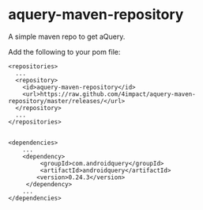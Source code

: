 aquery-maven-repository
=======================

A simple maven repo to get aQuery.

Add the following to your pom file:

    <repositories>
      ...
      <repository>
        <id>aquery-maven-repository</id>
        <url>https://raw.github.com/4impact/aquery-maven-repository/master/releases/</url>
      </repository>
      ...
    </repositories>
    
    
    <dependencies>
        ...
        <dependency>
             <groupId>com.androidquery</groupId>
             <artifactId>androidquery</artifactId>
            <version>0.24.3</version>
         </dependency>
        ...
    </dependencies>
    
    
